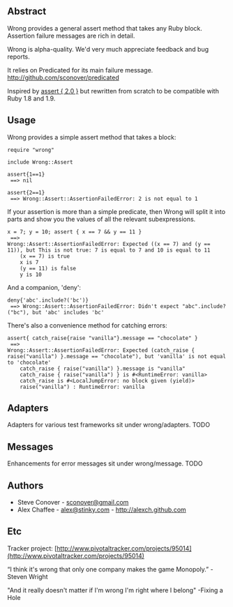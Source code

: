 ## Abstract ##

Wrong provides a general assert method that takes any Ruby block.  Assertion failure messages are rich in detail.

Wrong is alpha-quality. We'd very much appreciate feedback and bug reports.

It relies on Predicated for its main failure message. <http://github.com/sconover/predicated>

Inspired by [assert { 2.0 }](http://assert2.rubyforge.org/) but rewritten from scratch to be compatible with Ruby 1.8 and 1.9.

## Usage ##

Wrong provides a simple assert method that takes a block:

	require "wrong"
	
	include Wrong::Assert
	
	assert{1==1} 
	 ==> nil
	
	assert{2==1}
	 ==> Wrong::Assert::AssertionFailedError: 2 is not equal to 1

If your assertion is more than a simple predicate, then Wrong will split it into parts and show you the values of all the relevant subexpressions.

    x = 7; y = 10; assert { x == 7 && y == 11 }
     ==>
    Wrong::Assert::AssertionFailedError: Expected ((x == 7) and (y == 11)), but This is not true: 7 is equal to 7 and 10 is equal to 11
        (x == 7) is true
        x is 7
        (y == 11) is false
        y is 10
    
And a companion, 'deny':

	deny{'abc'.include?('bc')}
	 ==> Wrong::Assert::AssertionFailedError: Didn't expect "abc".include?("bc"), but 'abc' includes 'bc'

There's also a convenience method for catching errors:

    assert{ catch_raise{raise "vanilla"}.message == "chocolate" }
	 ==>
    Wrong::Assert::AssertionFailedError: Expected (catch_raise { raise("vanilla") }.message == "chocolate"), but 'vanilla' is not equal to 'chocolate'
        catch_raise { raise("vanilla") }.message is "vanilla"
        catch_raise { raise("vanilla") } is #<RuntimeError: vanilla>
        catch_raise is #<LocalJumpError: no block given (yield)>
        raise("vanilla") : RuntimeError: vanilla

## Adapters ##

Adapters for various test frameworks sit under wrong/adapters.
TODO

## Messages ##

Enhancements for error messages sit under wrong/message.
TODO

## Authors ##

* Steve Conover - <sconover@gmail.com>
* Alex Chaffee - <alex@stinky.com> - <http://alexch.github.com>

## Etc ##

Tracker project:
[http://www.pivotaltracker.com/projects/95014](http://www.pivotaltracker.com/projects/95014)

“I think it's wrong that only one company makes the game Monopoly.” -Steven Wright

"And it really doesn't matter if I'm wrong 
 I'm right where I belong"
-Fixing a Hole
